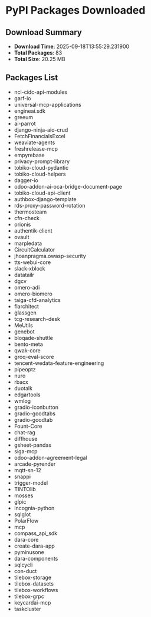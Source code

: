 # PyPI Packages Downloaded

## Download Summary
- **Download Time**: 2025-09-18T13:55:29.231900
- **Total Packages**: 83
- **Total Size**: 20.25 MB

## Packages List
- nci-cidc-api-modules
- garf-io
- universal-mcp-applications
- engineai.sdk
- greeum
- ai-parrot
- django-ninja-aio-crud
- FetchFinancialsExcel
- weaviate-agents
- freshrelease-mcp
- empyrebase
- privacy-prompt-library
- tobiko-cloud-pydantic
- tobiko-cloud-helpers
- dagger-io
- odoo-addon-ai-oca-bridge-document-page
- tobiko-cloud-api-client
- authbox-django-template
- rds-proxy-password-rotation
- thermosteam
- cfn-check
- orionis
- authentik-client
- ovault
- marpledata
- CircuitCalculator
- jhoanpragma.owasp-security
- tts-webui-core
- slack-xblock
- datatailr
- dgcv
- omero-adi
- omero-biomero
- taiga-cfd-analytics
- flarchitect
- glassgen
- tcg-research-desk
- MeUtils
- genebot
- bloqade-shuttle
- bento-meta
- qwak-core
- groq-eval-score
- tencent-wedata-feature-engineering
- pipeoptz
- nuro
- rbacx
- duotalk
- edgartools
- wmlog
- gradio-iconbutton
- gradio-goodtabs
- gradio-goodtab
- Fount-Core
- chat-rag
- diffhouse
- gsheet-pandas
- siga-mcp
- odoo-addon-agreement-legal
- arcade-pyrender
- mqtt-sn-12
- snappi
- trigger-model
- TINTOlib
- mosses
- glpic
- incognia-python
- sqlglot
- PolarFlow
- mcp
- compass_api_sdk
- dara-core
- create-dara-app
- pyminusone
- dara-components
- sqlcycli
- con-duct
- tilebox-storage
- tilebox-datasets
- tilebox-workflows
- tilebox-grpc
- keycardai-mcp
- taskcluster
